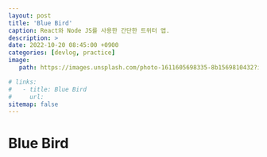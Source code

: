 ```yaml
---
layout: post
title: 'Blue Bird'
caption: React와 Node JS를 사용한 간단한 트위터 앱.
description: >
date: 2022-10-20 08:45:00 +0900
categories: [devlog, practice]    
image: 
   path: https://images.unsplash.com/photo-1611605698335-8b1569810432?ixlib=rb-4.0.3&ixid=MnwxMjA3fDB8MHxwaG90by1wYWdlfHx8fGVufDB8fHx8&auto=format&fit=crop&w=774&q=80

# links:
#   - title: Blue Bird
#     url: 
sitemap: false
---
```


# Blue Bird